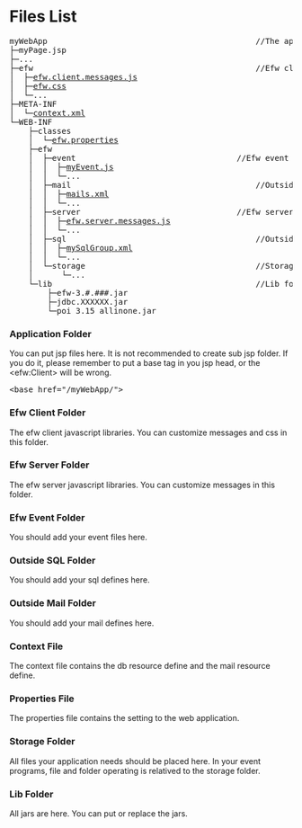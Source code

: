 <H1>Files List</H1>

<pre>
myWebApp											//The application folder. 
├─myPage.jsp
├─...
├─efw												//Efw client folder
│  ├─<a href="../release%20with%20sample/web%20application/efw/efw.client.messages.js">efw.client.messages.js</a>
│  ├─<a href="../release%20with%20sample/web%20application/efw/efw.css">efw.css</a>
│  └─...
├─META-INF
│  └─<a href="../release%20with%20sample/web%20application/META-INF/context.xml">context.xml</a>
└─WEB-INF
    ├─classes
    │  └─<a href="properties_file.md">efw.properties</a>
    ├─efw
    │  ├─event									//Efw event folder
    │  │  ├─<a href="api_event.md">myEvent.js</a>
    │  │  └─...
    │  ├─mail										//Outside mail folder
    │  │  ├─<a href="api_mail.md">mails.xml</a>
    │  │  └─...
    │  ├─server									//Efw server folder
    │  │  ├─<a href="../release%20with%20sample/web%20application/WEB-INF/efw/server/efw.server.messages.js">efw.server.messages.js</a>
    │  │  └─...
    │  ├─sql										//Outside sql folder
    │  │  ├─<a href="api_sql.md">mySqlGroup.xml</a>
    │  │  └─...
    │  └─storage									//Storage folder
    │      └─...
    └─lib											//Lib folder
        ├─efw-3.#.###.jar
        ├─jdbc.XXXXXX.jar
        └─poi_3.15_allinone.jar
</pre>

<h3>Application Folder</h3>
You can put jsp files here. It is not recommended to create sub jsp folder. If you do it, please remember to put a base tag in you jsp head, or the &lt;efw:Client> will be wrong.
<pre>
&lt;base href="/myWebApp/">
</pre>

<h3>Efw Client Folder</h3>
The efw client javascript libraries. You can customize messages and css in this folder.

<h3>Efw Server Folder</h3>
The efw server javascript libraries. You can customize messages in this folder.

<h3>Efw Event Folder</h3>
You should add your event files here.

<h3>Outside SQL Folder</h3>
You should add your sql defines here.

<h3>Outside Mail Folder</h3>
You should add your mail defines here.

<h3>Context File</h3>
The context file contains the db resource define and the mail resource define.

<h3>Properties File</h3>
The properties file contains the setting to the web application.

<h3>Storage Folder</h3>
All files your application needs should be placed here. In your event programs, file and folder operating is relatived to the storage folder.

<h3>Lib Folder</h3>
All jars are here. You can put or replace the jars.